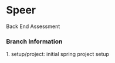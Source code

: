 # Speer
Back End Assessment

<h3> Branch Information </h3>
1. setup/project: initial spring project setup
